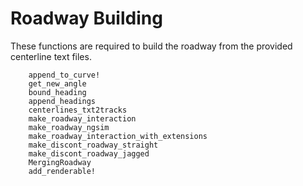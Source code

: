 # Roadway Building
These functions are required to build the roadway from the provided centerline text files.

```@docs
    append_to_curve!
    get_new_angle
    bound_heading
    append_headings
    centerlines_txt2tracks
    make_roadway_interaction
    make_roadway_ngsim
    make_roadway_interaction_with_extensions
    make_discont_roadway_straight
    make_discont_roadway_jagged
    MergingRoadway
    add_renderable!
```